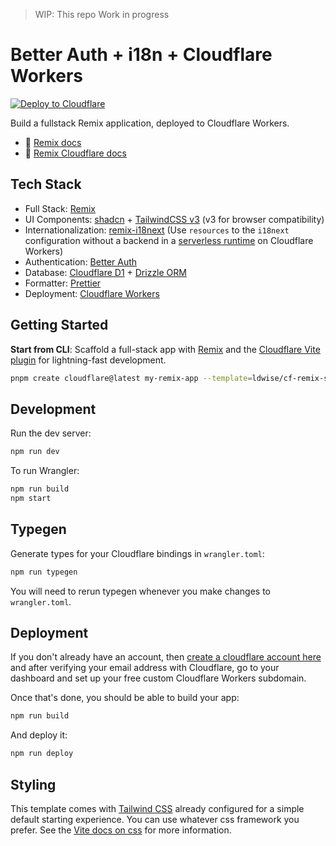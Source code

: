 > WIP: This repo Work in progress

# Better Auth + i18n + Cloudflare Workers

[![Deploy to Cloudflare](https://deploy.workers.cloudflare.com/button)](https://deploy.workers.cloudflare.com/?url=https://github.com/ldwise/cf-remix-starter-template/)

<!-- dash-content-start -->

Build a fullstack Remix application, deployed to Cloudflare Workers.

- 📖 [Remix docs](https://remix.run/docs)
- 📖 [Remix Cloudflare docs](https://remix.run/guides/vite#cloudflare)

<!-- dash-content-end -->

## Tech Stack

- Full Stack: [Remix](https://v2.remix.run/docs/guides/templates#official-templates)
- UI Components: [shadcn](https://ui.shadcn.com/) + [TailwindCSS v3](https://v3.tailwindcss.com/docs/guides/remix) (v3 for browser compatibility)
- Internationalization: [remix-i18next](https://github.com/sergiodxa/remix-i18next/tree/v6.4.1) (Use `resources` to the `i18next` configuration without a backend in a [serverless runtime](https://developers.cloudflare.com/workers/runtime-apis/) on Cloudflare Workers)
- Authentication: [Better Auth](https://www.better-auth.com/docs/installation)
- Database: [Cloudflare D1](https://developers.cloudflare.com/d1/) + [Drizzle ORM](https://orm.drizzle.team/docs/get-started/d1-new)
- Formatter: [Prettier](https://github.com/tailwindlabs/prettier-plugin-tailwindcss)
- Deployment: [Cloudflare Workers](https://workers.cloudflare.com/)

## Getting Started

**Start from CLI**: Scaffold a full-stack app with [Remix](https://v2.remix.run/docs/guides/templates#official-templates) and the [Cloudflare Vite plugin](https://developers.cloudflare.com/workers/vite-plugin/) for lightning-fast development.

```sh
pnpm create cloudflare@latest my-remix-app --template=ldwise/cf-remix-starter-template
```

## Development

Run the dev server:

```sh
npm run dev
```

To run Wrangler:

```sh
npm run build
npm start
```

## Typegen

Generate types for your Cloudflare bindings in `wrangler.toml`:

```sh
npm run typegen
```

You will need to rerun typegen whenever you make changes to `wrangler.toml`.

## Deployment

If you don't already have an account, then [create a cloudflare account here](https://dash.cloudflare.com/sign-up) and after verifying your email address with Cloudflare, go to your dashboard and set up your free custom Cloudflare Workers subdomain.

Once that's done, you should be able to build your app:

```sh
npm run build
```

And deploy it:

```sh
npm run deploy
```

## Styling

This template comes with [Tailwind CSS](https://tailwindcss.com/) already configured for a simple default starting experience. You can use whatever css framework you prefer. See the [Vite docs on css](https://vitejs.dev/guide/features.html#css) for more information.

